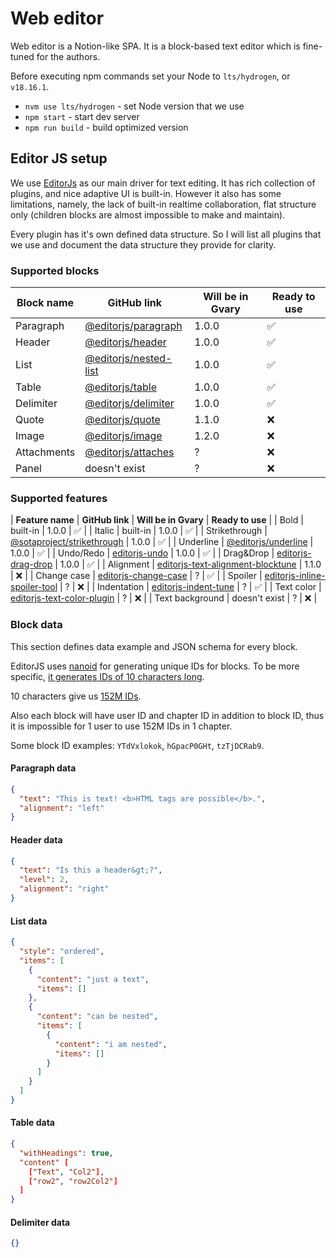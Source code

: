 # Web editor

Web editor is a Notion-like SPA. It is a block-based text editor which is fine-tuned for the authors.

Before executing npm commands set your Node to `lts/hydrogen`, or `v18.16.1`.

- `nvm use lts/hydrogen` - set Node version that we use
- `npm start` - start dev server
- `npm run build` - build optimized version

## Editor JS setup

We use [EditorJs](https://editorjs.io/) as our main driver for text editing. It has rich collection of plugins, and nice adaptive UI is built-in. However it also has some limitations, namely, the lack of built-in realtime collaboration, flat structure only (children blocks are almost impossible to make and maintain).

Every plugin has it's own defined data structure. So I will list all plugins that we use and document the data structure they provide for clarity.

### Supported blocks

| **Block name**   | **GitHub link**                                                                            | **Will be in Gvary** | **Ready to use** |
|------------------|--------------------------------------------------------------------------------------------|----------------------|------------------|
| Paragraph        | [@editorjs/paragraph](https://github.com/editor-js/paragraph)                              |                1.0.0 |         ✅        |
| Header           | [@editorjs/header ](https://github.com/editor-js/header)                                   |                1.0.0 |         ✅        |
| List             | [@editorjs/nested-list](https://github.com/editor-js/nested-list)                          |                1.0.0 |         ✅        |
| Table            | [@editorjs/table](https://github.com/editor-js/table)                                      |                1.0.0 |         ✅        |
| Delimiter        | [@editorjs/delimiter](https://github.com/editor-js/delimiter)                              |                1.0.0 |         ✅        |
| Quote            | [@editorjs/quote](https://github.com/editor-js/quote)                                      |                1.1.0 |         ❌        |
| Image            | [@editorjs/image](https://github.com/editor-js/image)                                      |                1.2.0 |         ❌        |
| Attachments      | [@editorjs/attaches](https://github.com/editor-js/attaches)                                |                    ? |         ❌        |
| Panel            | doesn't exist                                                                              |                    ? |         ❌        |

### Supported features

| **Feature name** | **GitHub link**                                                                                      | **Will be in Gvary** | **Ready to use** |
| Bold             | built-in                                                                                             |                1.0.0 |         ✅        |
| Italic           | built-in                                                                                             |                1.0.0 |         ✅        |
| Strikethrough    | [@sotaproject/strikethrough](https://www.npmjs.com/package/@sotaproject/strikethrough)               |                1.0.0 |         ✅        |
| Underline        | [@editorjs/underline](https://github.com/editor-js/underline)                                        |                1.0.0 |         ✅        |
| Undo/Redo        | [editorjs-undo](https://github.com/kommitters/editorjs-undo)                                         |                1.0.0 |         ✅        |
| Drag&Drop        | [editorjs-drag-drop](https://github.com/kommitters/editorjs-drag-drop)                               |                1.0.0 |         ✅        |
| Alignment        | [editorjs-text-alignment-blocktune](https://www.npmjs.com/package/editorjs-text-alignment-blocktune) | 1.1.0                |         ❌        |
| Change case      | [editorjs-change-case](https://github.com/maziyank/editorjs-change-case)                             |                    ? |         ✅        |
| Spoiler          | [editorjs-inline-spoiler-tool](https://www.npmjs.com/package/editorjs-inline-spoiler-tool)           |                    ? |         ❌        |
| Indentation      | [editorjs-indent-tune](https://www.npmjs.com/package/editorjs-indent-tune)                           |                    ? |         ✅        |
| Text color       | [editorjs-text-color-plugin](https://www.npmjs.com/package/editorjs-text-color-plugin)               |                    ? |         ❌        |
| Text background  | doesn't exist                                                                                        |                    ? |         ❌        |

### Block data

This section defines data example and JSON schema for every block.

EditorJS uses [nanoid](https://www.npmjs.com/package/nanoid) for generating unique IDs for blocks. To be more specific, [it generates IDs of 10 characters long](https://github.com/codex-team/editor.js/blob/next/src/components/utils.ts#L662).

10 characters give us [152M IDs](https://zelark.github.io/nano-id-cc/). 

Also each block will have user ID and chapter ID in addition to block ID, thus it is impossible for 1 user to use 152M IDs in 1 chapter.

Some block ID examples: `YTdVxlokok`, `hGpacP0GHt`, `tzTjDCRab9`.

#### Paragraph data

```json
{
  "text": "This is text! <b>HTML tags are possible</b>.",
  "alignment": "left"
}
```

#### Header data

```json
{
  "text": "Is this a header&gt;?",
  "level": 2,
  "alignment": "right"
}
```

#### List data

```json
{
  "style": "ordered",
  "items": [
    {
      "content": "just a text",
      "items": []
    },
    {
      "content": "can be nested",
      "items": [
        {
          "content": "i am nested",
          "items": []
        }
      ]
    }
  ]
}
```

#### Table data

```json
{
  "withHeadings": true,
  "content" [
    ["Text", "Col2"],
    ["row2", "row2Col2"]
  ]
}
```

#### Delimiter data

```json
{}
```
